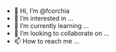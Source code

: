 - 👋 Hi, I’m @fcorchia
- 👀 I’m interested in ...
- 🌱 I’m currently learning ...
- 💞️ I’m looking to collaborate on ...
- 📫 How to reach me ...

<!---
fcorchia/fcorchia is a ✨ special ✨ repository because its `README.md` (this file) appears on your GitHub profile.
You can click the Preview link to take a look at your changes.
--->
